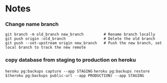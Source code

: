 # Notes
### Change name branch
```
git branch -m old_branch new_branch         # Rename branch locally    
git push origin :old_branch                 # Delete the old branch    
git push --set-upstream origin new_branch   # Push the new branch, set local branch to track the new remote
```
### copy database from staging to production on heroku
`heroku pg:backups capture --app STAGING`
`heroku pg:backups restore $(heroku pg:backups public-url --app PRODUCTION) --app STAGING`
